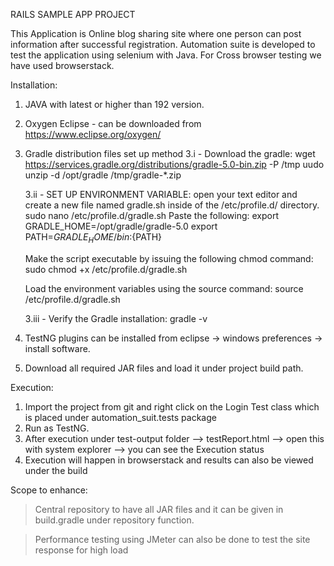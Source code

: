 



RAILS SAMPLE APP PROJECT

This Application is Online blog sharing site where one person can post information after successful registration. Automation suite is developed to test the application using selenium with Java. 
For Cross browser testing we have used browserstack.

Installation:

1. JAVA with latest or higher than 192 version.
2. Oxygen Eclipse - can be downloaded from https://www.eclipse.org/oxygen/
3. Gradle distribution files set up method
	3.i - Download the gradle:
		wget https://services.gradle.org/distributions/gradle-5.0-bin.zip -P /tmp
		uudo unzip -d /opt/gradle /tmp/gradle-*.zip

	3.ii - SET UP ENVIRONMENT VARIABLE:
	open your text editor and create a new file named gradle.sh inside of the /etc/profile.d/ directory.
		sudo nano /etc/profile.d/gradle.sh
	Paste the following:
		export GRADLE_HOME=/opt/gradle/gradle-5.0
		export PATH=${GRADLE_HOME}/bin:${PATH}

	Make the script executable by issuing the following chmod command:
		sudo chmod +x /etc/profile.d/gradle.sh

	Load the environment variables using the source command:
		source /etc/profile.d/gradle.sh

	3.iii - Verify the Gradle installation:
		gradle -v

4. TestNG plugins can be installed from eclipse -> windows preferences -> install software.
5. Download all required JAR files and load it under project build path.

Execution:

1. Import the project from git and right click on the Login Test class which is placed under automation_suit.tests package 
2. Run as TestNG.
3. After execution under test-output folder --> testReport.html --> open this with system explorer --> you can see the Execution status
4. Execution will happen in browserstack and results can also be viewed under the build


Scope to enhance:

> Central repository to have all JAR files and it can be given in build.gradle under repository function.

> Performance testing using JMeter can also be done to test the site response for high load

